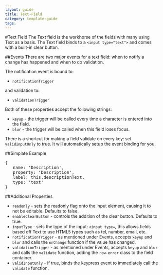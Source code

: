 ---
layout: guide
title: Text-Field
category: template-guide
tags: 
---
#Text Field
The Text field is the workhorse of the fields with many using Text as a basis. The Text field binds to a `<input type="text">` and comes with a built-in clear button.

##Events
There are two major events for a text field: when to notify a change has happened and when to do validation. 

The notification event is bound to:
* `notificationTrigger`  

and validation to:
* `validationTrigger`

Both of these properties accept the following strings:

* `keyup` - the trigger will be called every time a character is entered into the field.
* `blur` - the trigger will be called when this field loses focus.

There is a shortcut for making a field validate on every key: set `validInputOnly` to true. It will automatically setup the event binding for you.

##Simplate Example
<pre class="brush: js">
{
   name: 'Description',
   property: 'Description',
   label: this.descriptionText,
   type: 'text'
}
</pre>

##Additional Properties
* `readonly` - sets the readonly flag onto the input element, causing it to not be editable. Defaults to false.
* `enableClearButton` - controls the addition of the clear button. Defaults to true.
* `inputType` - sets the type of the input: `<input type=`, this allows fields based off Text to use HTML5 types such as tel, number, email, etc.
* `notificationTrigger` - as mentioned under Events, accepts `keyup` and `blur` and calls the `onChange` function if the value has changed.
* `validationTrigger` - as mentioned under Events, accepts `keyup` and `blur` and calls the `validate` function, adding the `row-error` class to the field container.
* `validInputOnly` - if true, binds the keypress event to immediately call the `validate` function.
